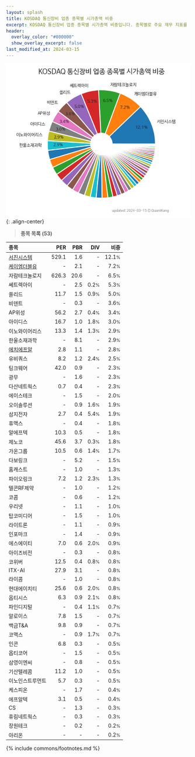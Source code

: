 ```yaml
---
layout: splash
title: KOSDAQ 통신장비 업종 종목별 시가총액 비중
excerpt: KOSDAQ 통신장비 업종 종목별 시가총액 비중입니다. 종목별로 주요 재무 지표를 함께 표시합니다.
header:
  overlay_color: "#800000"
  show_overlay_excerpt: false
last_modified_at: 2024-03-15
---
```



![KOSDAQ 통신장비 업종 종목별 시가총액 비중](/stats/sector/images/kosdaq_업종_통신장비_종목.png){: .align-center}


> **종목 목록 (53)**<a id="list"></a>

| **종목** | **PER** | **PBR** | **DIV** | **비중** |
| :------- | ------: | ------: | ------: | -------: |
| [서진시스템](/178320/) | 529.1 | 1.6 | - | 12.1<small>%</small> |
| [케이엠더블유](/032500/) | - | 2.1 | - | 7.2<small>%</small> |
| 자람테크놀로지 | 626.3 | 20.6 | - | 6.5<small>%</small> |
| 쎄트렉아이 | - | 2.5 | 0.2<small>%</small> | 5.3<small>%</small> |
| 쏠리드 | 11.7 | 1.5 | 0.9<small>%</small> | 5.0<small>%</small> |
| 비덴트 | - | 0.3 | - | 3.6<small>%</small> |
| AP위성 | 56.2 | 2.7 | 0.4<small>%</small> | 3.4<small>%</small> |
| 아이디스 | 16.7 | 1.0 | 1.8<small>%</small> | 3.0<small>%</small> |
| 이노와이어리스 | 13.3 | 1.4 | 1.3<small>%</small> | 2.9<small>%</small> |
| 한울소재과학 | - | 8.1 | - | 2.9<small>%</small> |
| [에치에프알](/230240/) | 2.8 | 1.1 | - | 2.8<small>%</small> |
| 유비쿼스 | 8.2 | 1.2 | 2.4<small>%</small> | 2.5<small>%</small> |
| 팅크웨어 | 42.0 | 0.9 | - | 2.3<small>%</small> |
| 광무 | - | 1.6 | - | 2.3<small>%</small> |
| 다산네트웍스 | 0.7 | 0.4 | - | 2.3<small>%</small> |
| 에이스테크 | - | 1.5 | - | 2.0<small>%</small> |
| 오이솔루션 | - | 0.9 | 1.6<small>%</small> | 1.9<small>%</small> |
| 삼지전자 | 2.7 | 0.4 | 5.4<small>%</small> | 1.9<small>%</small> |
| 휴맥스 | - | 0.4 | - | 1.8<small>%</small> |
| 알에프텍 | 10.3 | 0.5 | - | 1.8<small>%</small> |
| 제노코 | 45.6 | 3.7 | 0.3<small>%</small> | 1.8<small>%</small> |
| 가온그룹 | 10.5 | 0.6 | 1.4<small>%</small> | 1.7<small>%</small> |
| 다보링크 | - | 5.2 | - | 1.5<small>%</small> |
| 홈캐스트 | - | 1.0 | - | 1.3<small>%</small> |
| 파이오링크 | 7.2 | 1.2 | 2.3<small>%</small> | 1.3<small>%</small> |
| 텔콘RF제약 | - | 1.0 | - | 1.2<small>%</small> |
| 코콤 | - | 0.6 | - | 1.2<small>%</small> |
| 우리넷 | - | 1.1 | - | 1.0<small>%</small> |
| 탑코미디어 | - | 1.5 | - | 1.0<small>%</small> |
| 라이트론 | - | 1.1 | - | 0.9<small>%</small> |
| 인포마크 | - | 1.4 | - | 0.9<small>%</small> |
| 에스에이티 | 7.0 | 0.6 | 2.0<small>%</small> | 0.9<small>%</small> |
| 아이즈비전 | - | 0.3 | - | 0.8<small>%</small> |
| 코위버 | 12.5 | 0.4 | 0.8<small>%</small> | 0.8<small>%</small> |
| ITX-AI | 27.9 | 3.1 | - | 0.8<small>%</small> |
| 라이콤 | - | 1.0 | - | 0.8<small>%</small> |
| 현대에이치티 | 25.6 | 0.6 | 2.0<small>%</small> | 0.8<small>%</small> |
| 옵티시스 | 6.3 | 0.9 | 2.1<small>%</small> | 0.8<small>%</small> |
| 파인디지털 | - | 0.4 | 1.1<small>%</small> | 0.7<small>%</small> |
| 알로이스 | 7.8 | 1.5 | - | 0.7<small>%</small> |
| 백금T&A | 9.8 | 0.9 | - | 0.7<small>%</small> |
| 코맥스 | - | 0.9 | 1.7<small>%</small> | 0.7<small>%</small> |
| 인콘 | 6.8 | 0.3 | - | 0.5<small>%</small> |
| 옵티코어 | - | 1.5 | - | 0.5<small>%</small> |
| 삼영이엔씨 | - | 0.8 | - | 0.5<small>%</small> |
| 기산텔레콤 | 11.2 | 1.0 | - | 0.5<small>%</small> |
| 이노인스트루먼트 | 5.7 | 0.3 | - | 0.5<small>%</small> |
| 케스피온 | - | 1.7 | - | 0.4<small>%</small> |
| 에프알텍 | 3.1 | 0.5 | - | 0.4<small>%</small> |
| CS | - | 1.3 | - | 0.3<small>%</small> |
| 휴림네트웍스 | - | 0.3 | - | 0.3<small>%</small> |
| 장원테크 | - | 0.2 | - | 0.2<small>%</small> |
| 아리온 | - | - | - | 0.2<small>%</small> |

{% include commons/footnotes.md %}